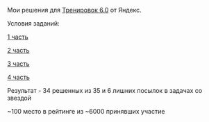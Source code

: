 <p>Мои решения для <a href="https://yandex.ru/yaintern/training/algorithm-training">Тренировок 6.0<a/> от Яндекс.</p>
<p>Условия заданий:</p>
<p><a href="https://contest.yandex.ru/contest/66792/enter/">1 часть<a/></p>
<p><a href="https://contest.yandex.ru/contest/66793/enter/">2 часть<a/></p>
<p><a href="https://contest.yandex.ru/contest/66794/enter/">3 часть<a/></p>
<p><a href="https://contest.yandex.ru/contest/66795/enter/">4 часть<a/></p>
<p>Результат - 34 решенных из 35 и 6 лишних посылок в задачах со звездой</p>
<p>~100 место в рейтинге из ~6000 принявших участие</p>
